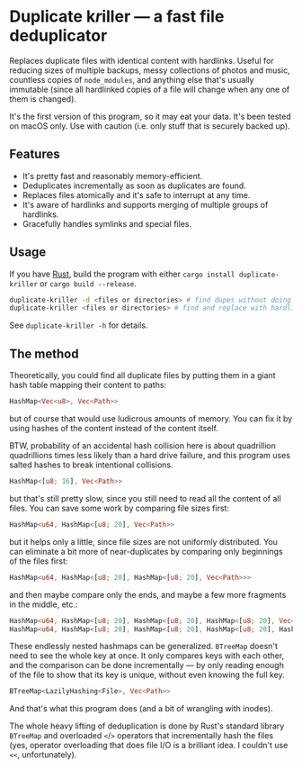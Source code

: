 # Duplicate k*r*iller — a fast file deduplicator

Replaces duplicate files with identical content with hardlinks. Useful for reducing sizes of multiple backups, messy collections of photos and music, countless copies of `node_modules`, and anything else that's usually immutable (since all hardlinked copies of a file will change when any one of them is changed).

It's the first version of this program, so it may eat your data. It's been tested on macOS only. Use with caution (i.e. only stuff that is securely backed up).

## Features

* It's pretty fast and reasonably memory-efficient.
* Deduplicates incrementally as soon as duplicates are found.
* Replaces files atomically and it's safe to interrupt at any time.
* It's aware of hardlinks and supports merging of multiple groups of hardlinks.
* Gracefully handles symlinks and special files.

## Usage

If you have [Rust](https://www.rust-lang.org/), build the program with either `cargo install duplicate-kriller` or `cargo build --release`.

```sh
duplicate-kriller -d <files or directories> # find dupes without doing anything
duplicate-kriller <files or directories> # find and replace with hardlinks
```

See `duplicate-kriller -h` for details.

## The method

Theoretically, you could find all duplicate files by putting them in a giant hash table mapping their content to paths:

```rust
HashMap<Vec<u8>, Vec<Path>>
```

but of course that would use ludicrous amounts of memory. You can fix it by using hashes of the content instead of the content itself.

BTW, probability of an accidental hash collision here is about quadrillion quadrillions times less likely than a hard drive failure, and this program uses salted hashes to break intentional collisions.

```rust
HashMap<[u8; 16], Vec<Path>>
```

but that's still pretty slow, since you still need to read all the content of all files. You can save some work by comparing file sizes first:

```rust
HashMap<u64, HashMap<[u8; 20], Vec<Path>>
```

but it helps only a little, since file sizes are not uniformly distributed. You can eliminate a bit more of near-duplicates by comparing only beginnings of the files first:

```rust
HashMap<u64, HashMap<[u8; 20], HashMap<[u8; 20], Vec<Path>>>
```

and then maybe compare only the ends, and maybe a few more fragments in the middle, etc.:

```rust
HashMap<u64, HashMap<[u8; 20], HashMap<[u8; 20], HashMap<[u8; 20], Vec<Path>>>>
HashMap<u64, HashMap<[u8; 20], HashMap<[u8; 20], HashMap<[u8; 20], HashMap<[u8; 20], HashMap<[u8; 20], …>>>>
```

These endlessly nested hashmaps can be generalized. `BTreeMap` doesn't need to see the whole key at once. It only compares keys with each other, and the comparison can be done incrementally — by only reading enough of the file to show that its key is unique, without even knowing the full key.

```rust
BTreeMap<LazilyHashing<File>, Vec<Path>>
```

And that's what this program does (and a bit of wrangling with inodes).

The whole heavy lifting of deduplication is done by Rust's standard library `BTreeMap` and overloaded `<`/`>` operators that incrementally hash the files (yes, operator overloading that does file I/O is a brilliant idea. I couldn't use `<<`, unfortunately).
